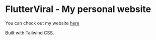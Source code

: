 # FlutterViral - My personal website

You can check out my website [here](https://flutterviral.com)

Built with Tailwind CSS.
